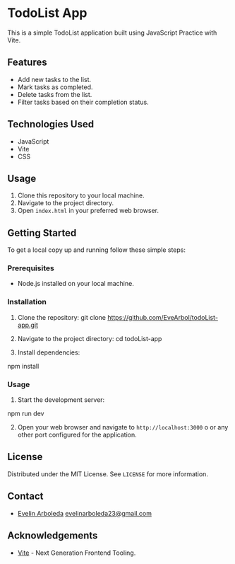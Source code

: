# TodoList App

This is a simple TodoList application built using JavaScript Practice with Vite.

## Features

- Add new tasks to the list.
- Mark tasks as completed.
- Delete tasks from the list.
- Filter tasks based on their completion status.

## Technologies Used

- JavaScript
- Vite
- CSS

## Usage

1. Clone this repository to your local machine.
2. Navigate to the project directory.
3. Open `index.html` in your preferred web browser.

## Getting Started

To get a local copy up and running follow these simple steps:

### Prerequisites

- Node.js installed on your local machine.

### Installation

1. Clone the repository:
git clone https://github.com/EveArbol/todoList-app.git


2. Navigate to the project directory:
cd todoList-app


3. Install dependencies:

npm install


### Usage

1. Start the development server:

npm run dev

2. Open your web browser and navigate to `http://localhost:3000` o or any other port configured for the application.


## License

Distributed under the MIT License. See `LICENSE` for more information.

## Contact

- [Evelin Arboleda](https://github.com/EveArbol) evelinarboleda23@gmail.com

## Acknowledgements

- [Vite](https://vitejs.dev/) - Next Generation Frontend Tooling.




